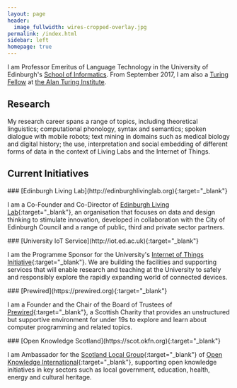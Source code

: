 ```yaml
---
layout: page
header:
  image_fullwidth: wires-cropped-overlay.jpg
permalink: /index.html
sidebar: left
homepage: true
---
```


I am Professor Emeritus of Language Technology in the University of Edinburgh's [School of Informatics](https://www.ed.ac.uk/informatics/). From September 2017, I am also a [Turing Fellow](https://www.turing.ac.uk/turing-fellows/) at [the Alan Turing Institute](https://www.turing.ac.uk).


## Research

My research career spans a range of topics, including theoretical linguistics; computational phonology, syntax and semantics; spoken dialogue with mobile robots; text mining in domains such as medical biology and digital history; the use, interpretation and social embedding of different forms of data in the context of Living Labs and the Internet of Things.

<!-- My current research is centred on [Edinburgh Living Lab](http://edinburghlivinglab.org), where I am collaborating with colleagues in social science, design informatics, geosciences and social anthropology. A key theme is how new sources and new forms of data affect our understanding of ourselves as both individuals and as collectives. I have a strong interest in civic open data and in the 'grey area' between personal and non-personal data. -->


## Current Initiatives

<div class="row t30">
<div class="medium-6 small-12 columns">

<div class="panel radius" markdown="1">
### [Edinburgh Living Lab](http://edinburghlivinglab.org){:target="_blank"}

I am a Co-Founder and Co-Director of [Edinburgh Living Lab](http://edinburghlivinglab.org){:target="_blank"}, an organisation that focuses on data and design thinking to stimulate innovation, developed in collaboration with the City of Edinburgh Council and a range of public, third and private sector partners.
</div>
</div>

<div class="medium-6 small-12 columns">
<div class="panel radius" markdown="1">
### [University IoT Service](http://iot.ed.ac.uk){:target="_blank"}

I am the Programme Sponsor for the University's [Internet of Things Initiative](http://iot.ed.ac.uk){:target="_blank"}. We are building the facilities and supporting services that will enable research and teaching at the University to safely and responsibly explore the rapidly expanding world of connected devices.
</div>
</div>
</div>

<div class="row">
<div class="medium-6 columns">
<div class="panel radius" markdown="1">
### [Prewired](https://prewired.org){:target="_blank"}

I am a Founder and the Chair of the Board of Trustees of [Prewired](https://prewired.org){:target="_blank"}, a Scottish Charity that provides an unstructured but supportive environment for under 19s to explore and learn about computer programming and related topics.
</div>
</div>

<div class="medium-6 columns">
<div class="panel radius" markdown="1">
### [Open Knowledge Scotland](https://scot.okfn.org){:target="_blank"}

I am Ambassador for the [Scotland Local Group](https://scot.okfn.org){:target="_blank"} of [Open Knowledge International](https://okfn.org){:target="_blank"}, 
supporting open knowledge initiatives in key sectors such as local government, education, health, energy and cultural heritage.
</div>
</div>
</div>

